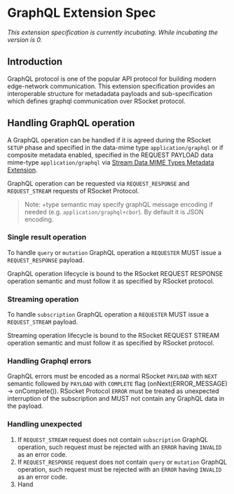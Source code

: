 # GraphQL Extension Spec

_This extension specification is currently incubating.  While incubating the version is 0._

## Introduction

GraphQL protocol is one of the popular API protocol for building modern edge-network communication. This extension specification provides an interoperable structure for metadadata payloads and sub-specification which defines graphql communication over RSocket protocol.

## Handling GraphQL operation

A GraphQL operation can be handled if it is agreed during the RSocket `SETUP` phase and specified in the data-mime type `application/graphql` or if composite metadata enabled, specified in the REQUEST PAYLOAD data mime-type `application/graphql` via [Stream Data MIME Types Metadata Extension](/PerStreamDataMimeTypesDefinition.md).

GraphQL operation can be requested via `REQUEST_RESPONSE` and `REQUEST_STREAM` requests of RSocket Protocol.

> Note: +type semantic may specify graphQL message encoding if needed (e.g. `application/graphql+cbor`). By default it is JSON encoding.

### Single result operation

To handle `query` or `mutation` GraphQL operation a `REQUESTER` MUST issue a `REQUEST_RESPONSE` payload.

GraphQL operation lifecycle is bound to the RSocket REQUEST RESPONSE operation semantic and must follow it as specified by RSocket protocol.

### Streaming operation
To handle `subscription` GraphQL operation a `REQUESTER` MUST issue a `REQUEST_STREAM` payload.

Streaming operation lifecycle is bound to the RSocket REQUEST STREAM operation semantic and must follow it as specified by RSocket protocol.

### Handling Graphql errors

GraphQL errors must be encoded as a normal RSocket `PAYLOAD` with `NEXT` semantic followed by `PAYLOAD` with `COMPLETE` flag (onNext(ERROR_MESSAGE) -> onComplete()). RSocket Protocol `ERROR` must be treated as unexpected interruption of the subscription and MUST not contain any GraphQL data in the payload.


### Handling unexpected

1. If `REQUEST_STREAM` request does not contain `subscription` GraphQL operation, such request must be rejected with an `ERROR` having `INVALID` as an error code.
2. If `REQUEST_RESPONSE` request does not contain `query` or `mutation` GraphQL operation, such request must be rejected with an `ERROR` having `INVALID` as an error code.
3. Hand
